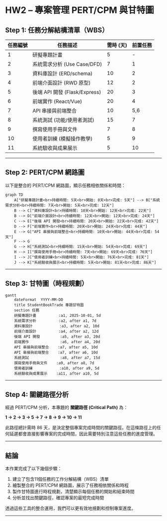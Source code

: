 # HW2 – 專案管理 PERT/CPM 與甘特圖

## Step 1: 任務分解結構清單（WBS）

| 任務編號 | 任務描述                      | 需時 (天) | 前置任務 |
| ---- | ------------------------- | ------ | ---- |
| 1    | 研擬專題計畫                    | 5      | -    |
| 2    | 系統需求分析 (Use Case/DFD)     | 7      | 1    |
| 3    | 資料庫設計 (ERD/schema)        | 10     | 2    |
| 4    | 前端介面設計 (RWD 原型)           | 12     | 2    |
| 5    | 後端 API 開發 (Flask/Express) | 20     | 3    |
| 6    | 前端實作 (React/Vue)          | 20     | 4    |
| 7    | API 串接與前端整合               | 10     | 5,6  |
| 8    | 系統測試 (功能/使用者測試)           | 15     | 7    |
| 9    | 撰寫使用手冊與文件                 | 7      | 8    |
| 10   | 使用者訓練 (模擬操作教學)            | 5      | 9    |
| 11   | 系統驗收與成果展示                 | 5      | 10   |

---

## Step 2: PERT/CPM 網路圖

以下是整合的 PERT/CPM 網路圖，顯示任務相依關係和時間：

```mermaid
graph TD
    A["研擬專題計畫<br>持續時間: 5天<br>開始: 0天<br>完成: 5天"] --> B["系統需求分析<br>持續時間: 7天<br>開始: 5天<br>完成: 12天"]
    B --> C["資料庫設計<br>持續時間: 10天<br>開始: 12天<br>完成: 22天"]
    B --> D["前端介面設計<br>持續時間: 12天<br>開始: 12天<br>完成: 24天"]
    C --> E["後端 API 開發<br>持續時間: 20天<br>開始: 22天<br>完成: 42天"]
    D --> F["前端實作<br>持續時間: 20天<br>開始: 24天<br>完成: 44天"]
    E --> G["API 串接與前端整合<br>持續時間: 10天<br>開始: 44天<br>完成: 54天"]
    F --> G
    G --> H["系統測試<br>持續時間: 15天<br>開始: 54天<br>完成: 69天"]
    H --> I["撰寫使用手冊<br>持續時間: 7天<br>開始: 69天<br>完成: 76天"]
    I --> J["使用者訓練<br>持續時間: 5天<br>開始: 76天<br>完成: 81天"]
    J --> K["系統驗收與展示<br>持續時間: 5天<br>開始: 81天<br>完成: 86天"]
```

---

## Step 3: 甘特圖（時程規劃）

```mermaid
gantt
    dateFormat  YYYY-MM-DD
    title StudentBookTrade 專題甘特圖
    section 任務
    研擬專題計畫          :a1, 2025-10-01, 5d
    系統需求分析          :a2, after a1, 7d
    資料庫設計            :a3, after a2, 10d
    前端介面設計          :a4, after a2, 12d
    後端 API 開發         :a5, after a3, 20d
    前端實作              :a6, after a4, 20d
    API 串接與前端整合    :a7, after a5, 10d
    API 串接與前端整合    :a7, after a6, 10d
    系統測試              :a8, after a7, 15d
    撰寫使用手冊與文件    :a9, after a8, 7d
    使用者訓練            :a10, after a9, 5d
    系統驗收與成果展示    :a11, after a10, 5d
```

---

## Step 4: 關鍵路徑分析

經過 PERT/CPM 分析，本專題的 **關鍵路徑 (Critical Path)** 為：

**1 → 2 → 3 → 5 → 7 → 8 → 9 → 10 → 11**

此路徑總計需時 86 天，是決定整個專案完成時間的關鍵路徑。在這條路徑上的任何延遲都會直接影響專案的完成時間，因此需要特別注意這些任務的進度管理。

---

## 結論

本作業完成了以下幾個步驟：

1. 建立了包含11個任務的工作分解結構（WBS）清單
2. 繪製整合的 PERT/CPM 網路圖，展示了任務相依關係和時程
3. 製作甘特圖進行時程規劃，清楚顯示每個任務的開始和結束時間
4. 分析並找出關鍵路徑，確認專案的最短完成時間

透過這些工具的整合運用，我們可以更有效地規劃和控制專案進度。

---
